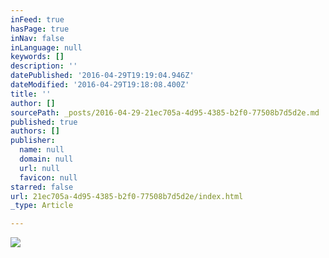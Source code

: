 ```yaml
---
inFeed: true
hasPage: true
inNav: false
inLanguage: null
keywords: []
description: ''
datePublished: '2016-04-29T19:19:04.946Z'
dateModified: '2016-04-29T19:18:08.400Z'
title: ''
author: []
sourcePath: _posts/2016-04-29-21ec705a-4d95-4385-b2f0-77508b7d5d2e.md
published: true
authors: []
publisher:
  name: null
  domain: null
  url: null
  favicon: null
starred: false
url: 21ec705a-4d95-4385-b2f0-77508b7d5d2e/index.html
_type: Article

---
```

![](https://the-grid-user-content.s3-us-west-2.amazonaws.com/be59b0b6-aad9-4005-a69e-c32e6020ff90.jpg)